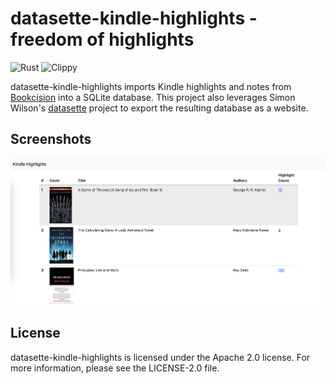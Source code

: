 # datasette-kindle-highlights - freedom of highlights

![Rust](https://github.com/rphillips/datasette-kindle-highlights/workflows/Rust/badge.svg) ![Clippy](https://github.com/rphillips/datasette-kindle-highlights/workflows/Clippy/badge.svg)

datasette-kindle-highlights imports Kindle highlights and notes from [Bookcision](https://readwise.io/bookcision) into a SQLite database. This project also leverages Simon Wilson's [datasette](https://github.com/simonw/datasette) project to export the resulting database as a website. 

## Screenshots

![](https://raw.githubusercontent.com/rphillips/datasette-kindle-highlights/screenshots/screenshot1.png)

## License

datasette-kindle-highlights is licensed under the Apache 2.0 license. For more information, please see the LICENSE-2.0 file.
